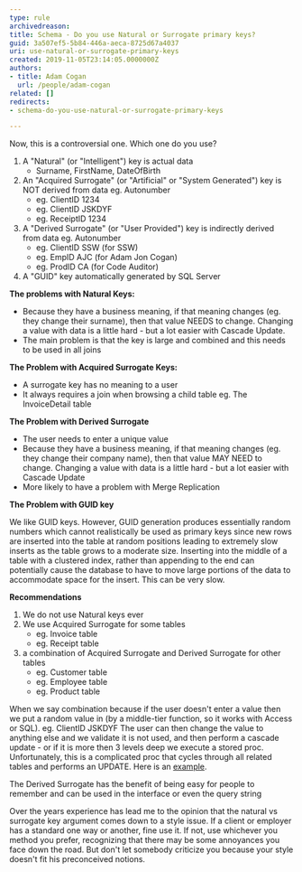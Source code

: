 ```yaml
---
type: rule
archivedreason: 
title: Schema - Do you use Natural or Surrogate primary keys?
guid: 3a507ef5-5b84-446a-aeca-8725d67a4037
uri: use-natural-or-surrogate-primary-keys
created: 2019-11-05T23:14:05.0000000Z
authors:
- title: Adam Cogan
  url: /people/adam-cogan
related: []
redirects:
- schema-do-you-use-natural-or-surrogate-primary-keys

---
```


Now, this is a controversial one. Which one do you use?

1. A "Natural" (or "Intelligent") key is actual data
    * Surname, FirstName, DateOfBirth
2. An "Acquired Surrogate" (or "Artificial" or "System Generated") key is NOT derived from data eg. Autonumber
    * eg. ClientID 1234
    * eg. ClientID JSKDYF
    * eg. ReceiptID 1234
3. A "Derived Surrogate" (or "User Provided") key is indirectly derived from data eg. Autonumber
    * eg. ClientID SSW (for SSW)
    * eg. EmpID AJC (for Adam Jon Cogan)
    * eg. ProdID CA (for Code Auditor)
4. A "GUID" key automatically generated by SQL Server


<!--endintro-->

**The problems with Natural Keys:**

* Because they have a business meaning, if that meaning changes (eg. they change their surname), then that value NEEDS to change. Changing a value with data is a little hard - but a lot easier with Cascade Update.
* The main problem is that the key is large and combined and this needs to be used in all joins


**The Problem with Acquired Surrogate Keys:**

* A surrogate key has no meaning to a user
* It always requires a join when browsing a child table eg. The InvoiceDetail table


**The Problem with Derived Surrogate**

* The user needs to enter a unique value
* Because they have a business meaning, if that meaning changes (eg. they change their company name), then that value MAY NEED to change. Changing a value with data is a little hard - but a lot easier with Cascade Update
* More likely to have a problem with Merge Replication


**The Problem with GUID key**

We like GUID keys. However, GUID generation produces essentially random numbers which cannot realistically be used as primary keys since new rows are inserted into the table at random positions leading to extremely slow inserts as the table grows to a moderate size. Inserting into the middle of a table with a clustered index, rather than appending to the end can potentially cause the database to have to move large portions of the data to accommodate space for the insert. This can be very slow.

**Recommendations**

1. We do not use Natural keys ever
2. We use Acquired Surrogate for some tables
    * eg. Invoice table
    * eg. Receipt table
3. a combination of Acquired Surrogate and Derived Surrogate for other tables
    * eg. Customer table
    * eg. Employee table
    * eg. Product table

When we say combination because if the user doesn't enter a value then we put a random value in (by a middle-tier function, so it works with Access or SQL). eg. ClientID JSKDYF
The user can then change the value to anything else and we validate it is not used, and then perform a cascade update - or if it is more then 3 levels deep we execute a stored proc. Unfortunately, this is a complicated proc that cycles through all related tables and performs an UPDATE. Here is an [example](https&#58;//www.ssw.com.au/ssw/KB/CodeBase/04SQLServer/A-RenamePrimaryKey-RD.txt).

The Derived Surrogate has the benefit of being easy for people to remember and can be used in the interface or even the query string

Over the years experience has lead me to the opinion that the natural vs surrogate key argument comes down to a style issue. If a client or employer has a standard one way or another, fine use it. If not, use whichever you method you prefer, recognizing that there may be some annoyances you face down the road. But don't let somebody criticize you because your style doesn't fit his preconceived notions.
